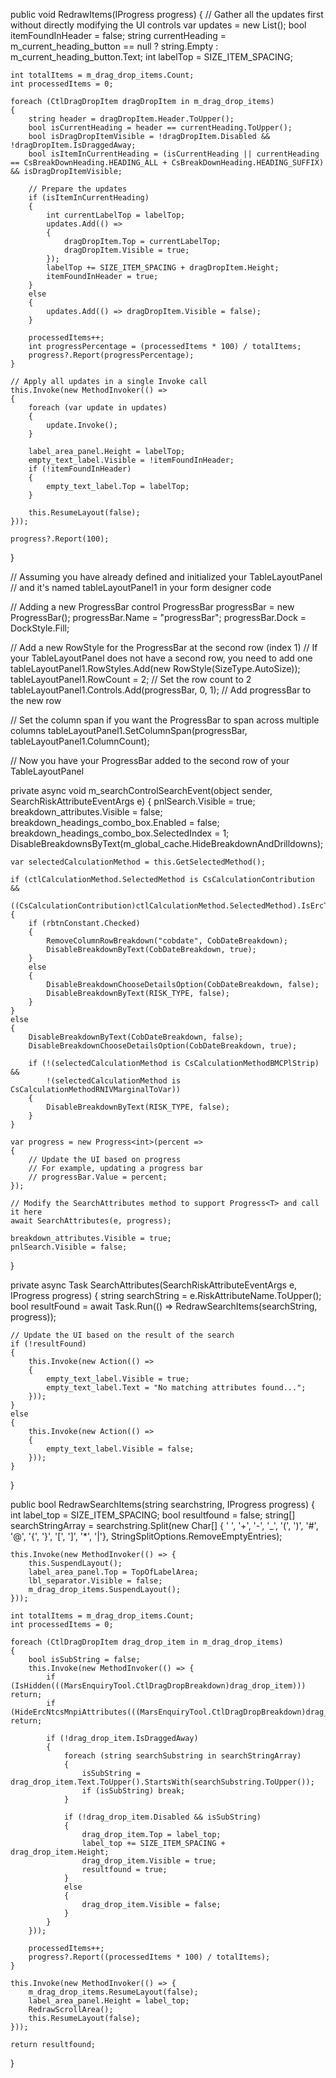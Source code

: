 public void RedrawItems(IProgress<int> progress)
{
    // Gather all the updates first without directly modifying the UI controls
    var updates = new List<Action>();
    bool itemFoundInHeader = false;
    string currentHeading = m_current_heading_button == null ? string.Empty : m_current_heading_button.Text;
    int labelTop = SIZE_ITEM_SPACING;

    int totalItems = m_drag_drop_items.Count;
    int processedItems = 0;

    foreach (CtlDragDropItem dragDropItem in m_drag_drop_items)
    {
        string header = dragDropItem.Header.ToUpper();
        bool isCurrentHeading = header == currentHeading.ToUpper();
        bool isDragDropItemVisible = !dragDropItem.Disabled && !dragDropItem.IsDraggedAway;
        bool isItemInCurrentHeading = (isCurrentHeading || currentHeading == CsBreakDownHeading.HEADING_ALL + CsBreakDownHeading.HEADING_SUFFIX) && isDragDropItemVisible;

        // Prepare the updates
        if (isItemInCurrentHeading)
        {
            int currentLabelTop = labelTop;
            updates.Add(() => 
            {
                dragDropItem.Top = currentLabelTop;
                dragDropItem.Visible = true;
            });
            labelTop += SIZE_ITEM_SPACING + dragDropItem.Height;
            itemFoundInHeader = true;
        }
        else
        {
            updates.Add(() => dragDropItem.Visible = false);
        }

        processedItems++;
        int progressPercentage = (processedItems * 100) / totalItems;
        progress?.Report(progressPercentage);
    }

    // Apply all updates in a single Invoke call
    this.Invoke(new MethodInvoker(() =>
    {
        foreach (var update in updates)
        {
            update.Invoke();
        }

        label_area_panel.Height = labelTop;
        empty_text_label.Visible = !itemFoundInHeader;
        if (!itemFoundInHeader)
        {
            empty_text_label.Top = labelTop;
        }

        this.ResumeLayout(false);
    }));

    progress?.Report(100);
}








// Assuming you have already defined and initialized your TableLayoutPanel
// and it's named tableLayoutPanel1 in your form designer code

// Adding a new ProgressBar control
ProgressBar progressBar = new ProgressBar();
progressBar.Name = "progressBar";
progressBar.Dock = DockStyle.Fill;

// Add a new RowStyle for the ProgressBar at the second row (index 1)
// If your TableLayoutPanel does not have a second row, you need to add one
tableLayoutPanel1.RowStyles.Add(new RowStyle(SizeType.AutoSize));
tableLayoutPanel1.RowCount = 2; // Set the row count to 2
tableLayoutPanel1.Controls.Add(progressBar, 0, 1); // Add progressBar to the new row

// Set the column span if you want the ProgressBar to span across multiple columns
tableLayoutPanel1.SetColumnSpan(progressBar, tableLayoutPanel1.ColumnCount);

// Now you have your ProgressBar added to the second row of your TableLayoutPanel







private async void m_searchControlSearchEvent(object sender, SearchRiskAttributeEventArgs e)
{
    pnlSearch.Visible = true;
    breakdown_attributes.Visible = false;
    breakdown_headings_combo_box.Enabled = false;
    breakdown_headings_combo_box.SelectedIndex = 1;
    DisableBreakdownsByText(m_global_cache.HideBreakdownAndDrilldowns);

    var selectedCalculationMethod = this.GetSelectedMethod();

    if (ctlCalculationMethod.SelectedMethod is CsCalculationContribution && 
        ((CsCalculationContribution)ctlCalculationMethod.SelectedMethod).IsErcType)
    {
        if (rbtnConstant.Checked)
        {
            RemoveColumnRowBreakdown("cobdate", CobDateBreakdown);
            DisableBreakdownByText(CobDateBreakdown, true);
        }
        else
        {
            DisableBreakdownChooseDetailsOption(CobDateBreakdown, false);
            DisableBreakdownByText(RISK_TYPE, false);
        }
    }
    else
    {
        DisableBreakdownByText(CobDateBreakdown, false);
        DisableBreakdownChooseDetailsOption(CobDateBreakdown, true);

        if (!(selectedCalculationMethod is CsCalculationMethodBMCPlStrip) && 
            !(selectedCalculationMethod is CsCalculationMethodRNIVMarginalToVar))
        {
            DisableBreakdownByText(RISK_TYPE, false);
        }
    }

    var progress = new Progress<int>(percent =>
    {
        // Update the UI based on progress
        // For example, updating a progress bar
        // progressBar.Value = percent;
    });

    // Modify the SearchAttributes method to support Progress<T> and call it here
    await SearchAttributes(e, progress);

    breakdown_attributes.Visible = true;
    pnlSearch.Visible = false;
}



private async Task SearchAttributes(SearchRiskAttributeEventArgs e, IProgress<int> progress)
{
    string searchString = e.RiskAttributeName.ToUpper();
    bool resultFound = await Task.Run(() => RedrawSearchItems(searchString, progress));

    // Update the UI based on the result of the search
    if (!resultFound)
    {
        this.Invoke(new Action(() =>
        {
            empty_text_label.Visible = true;
            empty_text_label.Text = "No matching attributes found...";
        }));
    }
    else
    {
        this.Invoke(new Action(() =>
        {
            empty_text_label.Visible = false;
        }));
    }
}


public bool RedrawSearchItems(string searchstring, IProgress<int> progress)
{
    int label_top = SIZE_ITEM_SPACING;
    bool resultfound = false;
    string[] searchStringArray = searchstring.Split(new Char[] { ' ', '+', '-', '_', '(', ')', '#', '@', '{', '}', '[', ']', '*', '|'}, StringSplitOptions.RemoveEmptyEntries);

    this.Invoke(new MethodInvoker(() => {
        this.SuspendLayout();
        label_area_panel.Top = TopOfLabelArea;
        lbl_separator.Visible = false;
        m_drag_drop_items.SuspendLayout();
    }));

    int totalItems = m_drag_drop_items.Count;
    int processedItems = 0;

    foreach (CtlDragDropItem drag_drop_item in m_drag_drop_items)
    {
        bool isSubString = false;
        this.Invoke(new MethodInvoker(() => {
            if (IsHidden(((MarsEnquiryTool.CtlDragDropBreakdown)drag_drop_item))) return;
            if (HideErcNtcsMnpiAttributes(((MarsEnquiryTool.CtlDragDropBreakdown)drag_drop_item))) return;

            if (!drag_drop_item.IsDraggedAway)
            {
                foreach (string searchSubstring in searchStringArray)
                {
                    isSubString = drag_drop_item.Text.ToUpper().StartsWith(searchSubstring.ToUpper());
                    if (isSubString) break;
                }

                if (!drag_drop_item.Disabled && isSubString)
                {
                    drag_drop_item.Top = label_top;
                    label_top += SIZE_ITEM_SPACING + drag_drop_item.Height;
                    drag_drop_item.Visible = true;
                    resultfound = true;
                }
                else
                {
                    drag_drop_item.Visible = false;
                }
            }
        }));

        processedItems++;
        progress?.Report((processedItems * 100) / totalItems);
    }

    this.Invoke(new MethodInvoker(() => {
        m_drag_drop_items.ResumeLayout(false);
        label_area_panel.Height = label_top;
        RedrawScrollArea();
        this.ResumeLayout(false);
    }));

    return resultfound;
}
